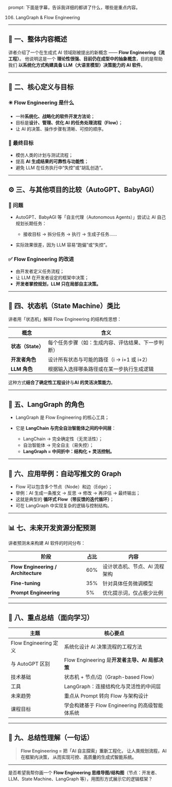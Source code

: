 prompt: 下面是字幕，告诉我详细的都讲了什么，哪些是重点内容。

106. LangGraph & Flow Engineering
---

## 🧭 一、整体内容概述

讲者介绍了一个在生成式 AI 领域刚被提出的新概念 —— **Flow Engineering（流工程）**。
他说明这是一个 **理论性很强、目前仍在成型中的抽象概念**，目的是帮助我们 **以系统化方式构建具备 LLM（大语言模型）决策能力的 AI 软件**。

---

## 🧩 二、核心定义与目标

### ✴️ Flow Engineering 是什么

* 一种**系统化、战略化的软件开发方法论**；
* 目标是**设计、管理、优化 AI 的任务处理流程（Flow）**；
* 让 AI 的决策、操作步骤有清晰、可控的顺序。

### 🎯 最终目标

* 模仿人类的计划与测试流程；
* 提高 **AI 生成结果的可靠性与功能性**；
* 避免 LLM 在任务执行中“失控”或“胡乱创造”。

---

## ⚙️ 三、与其他项目的比较（AutoGPT、BabyAGI）

### 🚫 问题

* AutoGPT、BabyAGI 等「自主代理（Autonomous Agents）」尝试让 AI 自己规划长期任务：

  * 接收目标 → 拆分任务 → 执行 → 生成子任务……
* 实际效果很差，因为 LLM 容易“跑偏”或“失控”。

### ✅ Flow Engineering 的改进

* 由开发者定义任务流程；
* 让 LLM 在开发者设定的框架中决策；
* **开发者掌控规划，LLM 只在局部自主决策。**

---

## 🔄 四、状态机（State Machine）类比

讲者用「状态机」解释 Flow Engineering 的结构性思想：

| 概念            | 含义                          |
| ------------- | --------------------------- |
| **状态（State）** | 每个任务步骤（如：生成内容、评估结果、下一步判断）   |
| **开发者角色**     | 设计所有状态与可能的路径（i → i+1 或 i+2） |
| **LLM 角色**    | 根据输入选择哪条路径或在某一步执行生成逻辑       |

这种方式**结合了确定性工程设计**与**AI 的灵活决策能力**。

---

## 🧮 五、LangGraph 的角色

* LangGraph 是 Flow Engineering 的核心工具；
* 它是 **LangChain 与完全自治智能体之间的中间层**：

  * LangChain → 完全确定性（无灵活性）；
  * 自治智能体 → 完全自主（易失控）；
  * **LangGraph = 中间折中：结构化 + 灵活控制。**

---

## 🧠 六、应用举例：自动写推文的 Graph

* Flow 可以包含多个节点（Node）和边（Edge）；
* 举例：AI 生成一条推文 → 反思 → 修改 → 再评估 → 最终输出；
* 这就是典型的 **循环式 Flow（带反馈的迭代循环）**；
* 可在 LangGraph 中实现复杂的逻辑与控制结构。

---

## 📊 七、未来开发资源分配预测

讲者预测未来构建 AI 软件的时间分布：

| 阶段                                  | 占比  | 内容               |
| ----------------------------------- | --- | ---------------- |
| **Flow Engineering / Architecture** | 60% | 设计状态机、节点、AI 流程架构 |
| **Fine-tuning**                     | 35% | 针对具体任务微调模型       |
| **Prompt Engineering**              | 5%  | 优化提示词，仅占极少比例     |

---

## 🌟 八、重点总结（面向学习）

| 主题                  | 核心要点                                |
| ------------------- | ----------------------------------- |
| Flow Engineering 定义 | 系统化设计 AI 决策流程的工程方法                  |
| 与 AutoGPT 区别        | Flow Engineering 是**开发者主导、AI 局部决策** |
| 技术基础                | 状态机 + 节点/边（Graph-based Flow）        |
| 工具                  | LangGraph：连接结构化与灵活性的中间层             |
| 未来趋势                | 重点从 Prompt 转向 Flow 与架构设计            |
| 课程目标                | 学会构建基于 Flow Engineering 的高级智能体系统    |

---

## 🧩 九、总结性理解（一句话）

> **Flow Engineering = 把「AI 自主探索」重新工程化，
> 让人类规划流程，AI 在框架内决策，
> 从而实现可控、高质量的生成式智能系统。**

---

是否希望我帮你画一个 **Flow Engineering 思维导图/结构图**（节点：开发者、LLM、State Machine、LangGraph 等），用图形方式展示它的逻辑框架？
